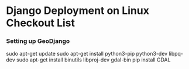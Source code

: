 # Django Deployment on Linux Checkout List

### Setting up GeoDjango
sudo apt-get update
sudo apt-get install python3-pip python3-dev libpq-dev 
sudo apt-get install binutils libproj-dev gdal-bin
pip install GDAL

